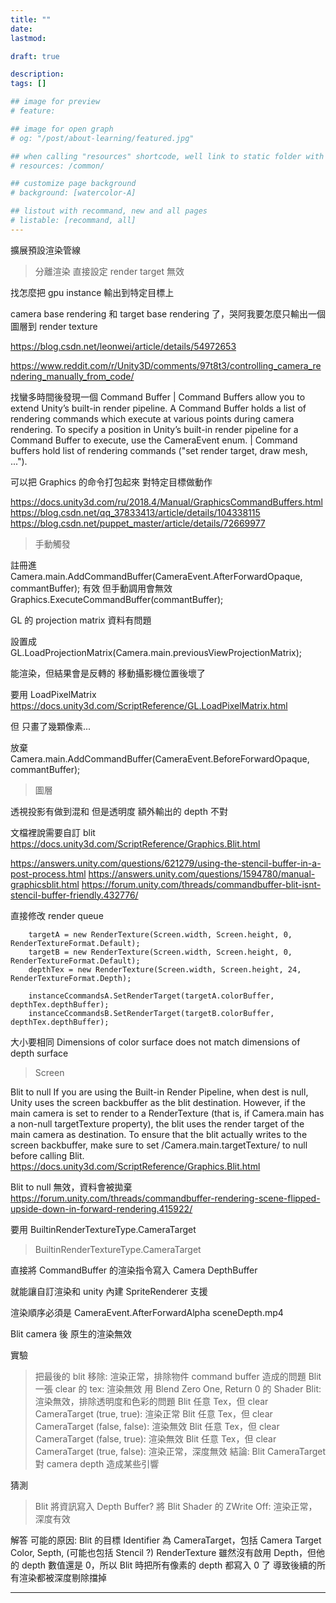 ```yaml
---
title: ""
date:  
lastmod:  

draft: true

description:
tags: []

## image for preview
# feature: 

## image for open graph
# og: "/post/about-learning/featured.jpg"

## when calling "resources" shortcode, well link to static folder with this path 
# resources: /common/

## customize page background
# background: [watercolor-A] 

## listout with recommand, new and all pages
# listable: [recommand, all]
---
```


<!--more-->

擴展預設渲染管線

> 分離渲染
直接設定 render target 
無效

找怎麼把 gpu instance 輸出到特定目標上

camera base rendering 和 target base rendering 了，哭阿我要怎麼只輸出一個圖層到 render texture

https://blog.csdn.net/leonwei/article/details/54972653

https://www.reddit.com/r/Unity3D/comments/97t8t3/controlling_camera_rendering_manually_from_code/

找蠻多時間後發現一個 Command Buffer
| Command Buffers allow you to extend Unity’s built-in render pipeline. A Command Buffer holds a list of rendering commands which execute at various points during camera rendering. To specify a position in Unity’s built-in render pipeline for a Command Buffer to execute, use the CameraEvent enum.
| Command buffers hold list of rendering commands ("set render target, draw mesh, ..."). 

可以把 Graphics 的命令打包起來
對特定目標做動作

https://docs.unity3d.com/ru/2018.4/Manual/GraphicsCommandBuffers.html
https://blog.csdn.net/qq_37833413/article/details/104338115
https://blog.csdn.net/puppet_master/article/details/72669977


> 手動觸發

註冊進 Camera.main.AddCommandBuffer(CameraEvent.AfterForwardOpaque, commantBuffer); 有效
但手動調用會無效 Graphics.ExecuteCommandBuffer(commantBuffer);

GL 的 projection matrix 資料有問題

設置成
GL.LoadProjectionMatrix(Camera.main.previousViewProjectionMatrix);

能渲染，但結果會是反轉的
移動攝影機位置後壞了

要用
LoadPixelMatrix
https://docs.unity3d.com/ScriptReference/GL.LoadPixelMatrix.html

但
只畫了幾顆像素...

放棄
Camera.main.AddCommandBuffer(CameraEvent.BeforeForwardOpaque, commantBuffer);

> 圖層

透視投影有做到混和 但是透明度 額外輸出的 depth 不對

文檔裡說需要自訂 blit
https://docs.unity3d.com/ScriptReference/Graphics.Blit.html

https://answers.unity.com/questions/621279/using-the-stencil-buffer-in-a-post-process.html
https://answers.unity.com/questions/1594780/manual-graphicsblit.html
https://forum.unity.com/threads/commandbuffer-blit-isnt-stencil-buffer-friendly.432776/

直接修改 render queue


        targetA = new RenderTexture(Screen.width, Screen.height, 0, RenderTextureFormat.Default);
        targetB = new RenderTexture(Screen.width, Screen.height, 0, RenderTextureFormat.Default);
        depthTex = new RenderTexture(Screen.width, Screen.height, 24, RenderTextureFormat.Depth);

        instanceCcommandsA.SetRenderTarget(targetA.colorBuffer, depthTex.depthBuffer);
        instanceCcommandsB.SetRenderTarget(targetB.colorBuffer, depthTex.depthBuffer);

大小要相同
        Dimensions of color surface does not match dimensions of depth surface

> Screen

Blit to null
If you are using the Built-in Render Pipeline, when dest is null, 
Unity uses the screen backbuffer as the blit destination. However, 
if the main camera is set to render to a RenderTexture 
(that is, if Camera.main has a non-null targetTexture property), 
the blit uses the render target of the main camera as destination. 
To ensure that the blit actually writes to the screen backbuffer, 
make sure to set /Camera.main.targetTexture/ to null before calling Blit.
https://docs.unity3d.com/ScriptReference/Graphics.Blit.html


Blit to null 無效，資料會被拋棄
https://forum.unity.com/threads/commandbuffer-rendering-scene-flipped-upside-down-in-forward-rendering.415922/

要用
BuiltinRenderTextureType.CameraTarget



> BuiltinRenderTextureType.CameraTarget

直接將 CommandBuffer 的渲染指令寫入 Camera DepthBuffer

就能讓自訂渲染和 unity 內建 SpriteRenderer 支援

渲染順序必須是 CameraEvent.AfterForwardAlpha
sceneDepth.mp4

> 

Blit camera 後
原生的渲染無效

實驗
> 把最後的 blit 移除: 渲染正常，排除物件 command buffer 造成的問題
> Blit 一張 clear 的 tex: 渲染無效
> 用 Blend Zero One, Return 0 的 Shader Blit: 渲染無效，排除透明度和色彩的問題
> Blit 任意 Tex，但 clear CameraTarget (true, true): 渲染正常
> Blit 任意 Tex，但 clear CameraTarget (false, false): 渲染無效
> Blit 任意 Tex，但 clear CameraTarget (false, true): 渲染無效
> Blit 任意 Tex，但 clear CameraTarget (true, false): 渲染正常，深度無效
> 結論: Blit CameraTarget 對 camera depth 造成某些引響


猜測
> Blit 將資訊寫入 Depth Buffer?
> 將 Blit Shader 的 ZWrite Off: 渲染正常，深度有效

解答
可能的原因:
Blit 的目標 Identifier 為 CameraTarget，包括 Camera Target Color, Septh, (可能也包括 Stencil ?)
RenderTexture 雖然沒有啟用 Depth，但他的 depth 數值還是 0，所以 Blit 時把所有像素的 depth 都寫入 0 了
導致後續的所有渲染都被深度剔除擋掉






---